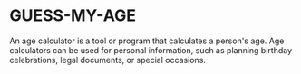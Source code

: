 # GUESS-MY-AGE
An age calculator is a tool or program that calculates a person's age. Age calculators can be used for personal information, such as planning birthday celebrations, legal documents, or special occasions.
